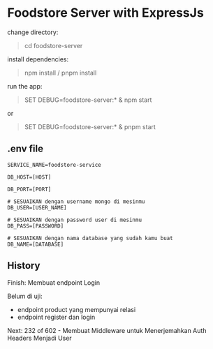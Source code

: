 # Foodstore Server with ExpressJs
change directory:
  > cd foodstore-server

install dependencies:
  > npm install / pnpm install

run the app:
  > SET DEBUG=foodstore-server:* & npm start
  
  or
  > SET DEBUG=foodstore-server:* & pnpm start

## .env file
```
SERVICE_NAME=foodstore-service

DB_HOST=[HOST]

DB_PORT=[PORT]

# SESUAIKAN dengan username mongo di mesinmu
DB_USER=[USER_NAME]

# SESUAIKAN dengan password user di mesinmu
DB_PASS=[PASSWORD]

# SESUAIKAN dengan nama database yang sudah kamu buat
DB_NAME=[DATABASE]
```
## History
Finish: Membuat endpoint Login

Belum di uji:
- endpoint product yang mempunyai relasi
- endpoint register dan login

Next: 232 of 602 - Membuat Middleware untuk Menerjemahkan Auth Headers Menjadi User 
